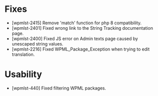# Fixes
* [wpmlst-2415] Remove 'match' function for php 8 compatibility.
* [wpmlst-2401] Fixed wrong link to the String Tracking documentation page.
* [wpmlst-2400] Fixed JS error on Admin texts page caused by unescaped string values.
* [wpmlst-2216] Fixed WPML_Package_Exception when trying to edit translation.

# Usability
* [wpmlst-440] Fixed filtering WPML packages.